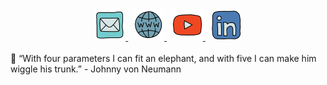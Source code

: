 <div align=center>
   <a href="mailto:mail@lukaswittmann.com">
   <img src="./images/mail.png" alt="E-Mail" width="50">
   </a>
&nbsp
   <a href="https://lukaswittmann.com">
   <img src="./images/website.png" alt="Website" width="50">
   </a>
&nbsp
   <a href="https://www.youtube.com/channel/UCpXvAwnxumFDjF5qvkFLDfw">
   <img src="./images/youtube.png" alt="Youtube" width="50">
   </a>
&nbsp
   <a href="https://www.linkedin.com/in/lukas-wittmann-1647bb1ba/">
   <img src="./images/linkedin.png" alt="LinkedIn" width="50">
   </a>
</div>

<br>

<div align=center, font-family: monospace>
🐘 “With four parameters I can fit an elephant, and with five I can make him wiggle his trunk.” - Johnny von
Neumann
</div>
   
<!--
**lukaswittmann/lukaswittmann** is a ✨ _special_ ✨ repository because its `README.md` (this file) appears on your GitHub profile.

Here are some ideas to get you started:

- 🔭 I’m currently working on ...
- 🌱 I’m currently learning ...
- 👯 I’m looking to collaborate on ...
- 🤔 I’m looking for help with ...
- 💬 Ask me about ...
- 📫 How to reach me: ...
- 😄 Pronouns: ...
- ⚡ Fun fact: ...
-->
